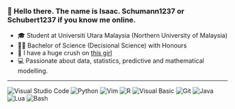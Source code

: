### 👋 Hello there. The name is Isaac. Schumann1237 or Schubert1237 if you know me online.

- 🎓 Student at Universiti Utara Malaysia (Northern University of Malaysia)
- 🧑‍🔬 Bachelor of Science (Decisional Science) with Honours
- 💌 I have a huge crush on <a href="https://github.com/Phavanee"> this girl </a>
- 💻 Passionate about data, statistics, predictive and mathematical modelling.
---

![Visual Studio Code](https://img.shields.io/badge/VSCode-007ACC?logo=visualstudiocode&logoColor=white&style=for-the-badge)
![Python](https://img.shields.io/badge/Python-blue?style=for-the-badge&logo=python&logoSize=auto&color=yellow)
![Vim](https://img.shields.io/badge/Vim-darkgreen?style=for-the-badge&logo=vim&logoSize=auto)
![R](https://img.shields.io/badge/R-white?style=for-the-badge&logo=r&logoColor=%23276DC3&logoSize=auto)
![Visual Basic](https://img.shields.io/badge/visual%20basic-%23512BD4?style=for-the-badge&logo=.net&logoColor=white&logoSize=auto)
![Git](https://img.shields.io/badge/git-white?style=for-the-badge&logo=git&logoColor=%23F05032&logoSize=auto)
![Java](https://img.shields.io/badge/java-darkred?style=for-the-badge&logoSize=auto)
![Lua](https://img.shields.io/badge/Lua-white?style=for-the-badge&logo=lua&logoColor=%232C2D72&logoSize=auto)
![Bash](https://img.shields.io/badge/Bash-grey?style=for-the-badge&logo=gnubash&logoColor=white&logoSize=auto)

          
          
          


